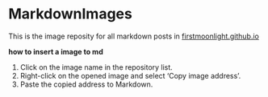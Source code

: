 # MarkdownImages
This is the image reposity for all markdown posts in [firstmoonlight.github.io](https://firstmoonlight.github.io/)

**how to insert a image to md**

1. Click on the image name in the repository list.
2. Right-click on the opened image and select ‘Copy image address’.
3. Paste the copied address to Markdown.
